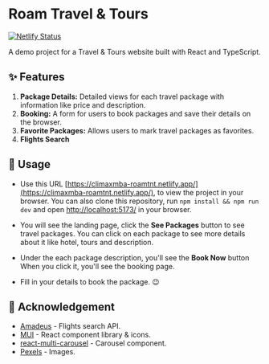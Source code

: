 

# Roam Travel &amp; Tours

[![Netlify Status](https://api.netlify.com/api/v1/badges/483a9e02-976b-4295-8f96-f6a37d1a2223/deploy-status)](https://app.netlify.com/sites/climaxmba-roamtnt/deploys)

A demo project for a Travel & Tours website built with React and TypeScript.

## ✨ Features

1. **Package Details:** Detailed views for each travel package with information like price and description.
2. **Booking:** A form for users to book packages and save their details on the browser.
4. **Favorite Packages:** Allows users to mark travel packages as favorites.
5. **Flights Search**

## 🚀 Usage

- Use this URL [https://climaxmba-roamtnt.netlify.app/](https://climaxmba-roamtnt.netlify.app/), to view the project in your browser. You can also clone this repository, run `npm install && npm run dev` and open [http://localhost:5173/](http://localhost:5173/) in your browser.

- You will see the landing page, click the **See Packages** button to see travel packages. You can click on each package to see more details about it like hotel, tours and description.
- Under the each package description, you'll see the **Book Now** button When you click it, you'll see the booking page.
- Fill in your details to book the package. 😉

## 🙏 Acknowledgement
- [Amadeus](https://developers.amadeus.com/) - Flights search API.
- [MUI](https://mui.com/) - React component library & icons.
- [react-multi-carousel](https://www.npmjs.com/package/react-multi-carousel) - Carousel component.
- [Pexels](https://www.pexels.com) - Images.
